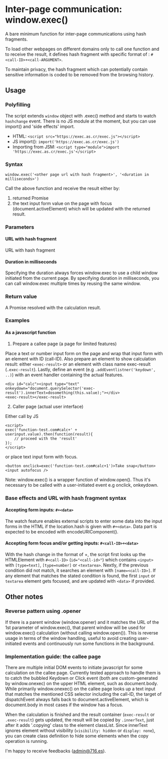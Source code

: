# Inter-page communication: window.exec()

A bare minimum function for inter-page communications using hash fragments. 

To load other webpages on different domains only to call one function and to receive the result, it defines hash fragment with specific format of : `#<call-ID>+<call-ARGUMENT>`.

To maintain privacy, the hash fragment which can potentially contain sensitive information is coded to be removed from the browsing history. 

## Usage
### Polyfilling
The script extends `window` object with .exec() method and starts to watch `hashchange` event. There is no JS module at the moment, but you can use import() and 'side effects' import.

- HTML: `<script src="https://exec.as.cr/exec.js"></script>`  
- JS import(): `import('https://exec.as.cr/exec.js')`
- Importing from JSM: `<script type="module">import 'https://exec.as.cr/exec.js'</script>`

### Syntax
```
window.exec('<other page url with hash fragment>', '<duration in milliseconds>')
```

Call the above function and receive the result either by:
1. returned Promise
2. the text input form value on the page with focus (document.activeElement) which will be updated with the returned result.

### Parameters
#### URL with hash fragment
URL with hash fragment

#### Duration in milliseconds
Specifying the duration always forces window.exec to use a child window initiated from the current page. By specifying duration in milliseconds, you can call window.exec multiple times by reusing the same window. 

### Return value
A Promise resolved with the calculation result. 

### Examples

#### As a javascript function
1. Prepare a callee page (a page for limited features)

Place a text or number input form on the page and wrap that input form with an element with ID (call-ID). Also prepare an element to show calculation result: either `<exec-result>` or an element with class name exec-result (`.exec-result`). Lastly, define an event (e.g `.addEventlistner('keydown', ..)`) with an event handler containing the actual features.

```
<div id="calc"><input type="text" onkeydown="document.querySelector('exec-result').innerText=dosomething(this.value);"></div>
<exec-result></exec-result>
```

2. Caller page (actual user interface)

Either call by JS
```
<script>
exec('function-test.com#calc+' + userinput.value).then(function(result){
    // proceed with the 'result'
});
</script>
```

or place text input form with focus. 
```
<button onclick=exec('function-test.com#calc+1')>Take snap</button>
<input autofocus />
```
Note: window.exec() is a wrapper function of window.open(). Thus it's necessary to be called with a user-initiated event e.g onclick, onkeydown.

### Base effects and URL with hash fragment syntax
#### Accepting form inputs: `#+<data>`
The watch feature enables external scripts to enter some data into the input forms in the HTML if the location.hash is given with `#+<data>`. Data part is expected to be encoded with encodeURIComponent().

#### Accepting form focus and/or getting inputs: `#<call-ID>+<data>`
With the hash change in the format of <call-ID>+<data>, the script first looks up the HTMLElement with `#<call-ID>` (`id="<call-id>"`) which contains `<input>` with `[type=text]`, `[type=number]` or `<textarea>`. Nextly, if the previous condition did not match, it searches an element with `[name=<call-ID>]`. If any element that matches the stated condition is found, the first `input` or `textarea` element gets focused, and are updated with `<data>` if provided.

## Other notes

### Reverse pattern using .opener

If there is a parent window (window.opener) and it matches the URL of the 1st parameter of window.exec(<URL>), that parent window will be used for window.exec() calculation (without calling window.open()). This is reverse usage in terms of the window handling, useful to avoid creating user-initiated events and continuously run some functions in the background.

### Implementation guide: the callee page

There are multiple initial DOM events to initiate javascript for some calculation on the callee page. Currently tested approach to handle them is to catch the bubbled Keydown or Click event (both are custom-generated by window.onexec) on the upper HTML element, such as document.body. While primarily window.onexec() on the callee page looks up a text input that matches the mentioned CSS selector including the call-ID, the target of dispatchEvent always falls back to document.activeElement, which is document.body in most cases if the window has a focus.

When the calculation is finished and the result container (`exec-result` or `.exec-result`) gets updated, the result will be copied by `.innerText`, just after it adds '.copying' class to the element classList. Since innerText ignores element without visibility (`visibility: hidden` or `display: none`), you can create class definition to hide some elements when the copy operation is running.

I'm happy to receive feedbacks (admin@716.es).



